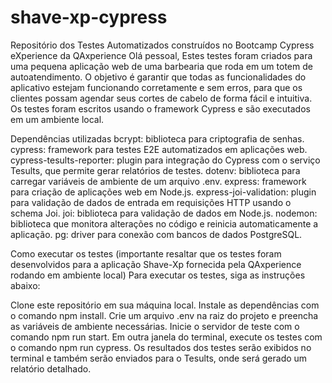 # shave-xp-cypress
Repositório dos Testes Automatizados construídos no Bootcamp Cypress eXperience da QAxperience
Olá pessoal,
Estes testes foram criados para uma pequena aplicação web de uma barbearia que roda em um totem de autoatendimento. 
O objetivo é garantir que todas as funcionalidades do aplicativo estejam funcionando corretamente e sem erros, 
para que os clientes possam agendar seus cortes de cabelo de forma fácil e intuitiva. 
Os testes foram escritos usando o framework Cypress e são executados em um ambiente local.

Dependências utilizadas
bcrypt: biblioteca para criptografia de senhas.
cypress: framework para testes E2E automatizados em aplicações web.
cypress-tesults-reporter: plugin para integração do Cypress com o serviço Tesults, que permite gerar relatórios de testes.
dotenv: biblioteca para carregar variáveis de ambiente de um arquivo .env.
express: framework para criação de aplicações web em Node.js.
express-joi-validation: plugin para validação de dados de entrada em requisições HTTP usando o schema Joi.
joi: biblioteca para validação de dados em Node.js.
nodemon: biblioteca que monitora alterações no código e reinicia automaticamente a aplicação.
pg: driver para conexão com bancos de dados PostgreSQL.

Como executar os testes (importante resaltar que os testes foram desenvolvidos para a aplicação Shave-Xp fornecida pela QAxperience rodando em ambiente local)
Para executar os testes, siga as instruções abaixo:

Clone este repositório em sua máquina local.
Instale as dependências com o comando npm install.
Crie um arquivo .env na raiz do projeto e preencha as variáveis de ambiente necessárias.
Inicie o servidor de teste com o comando npm run start.
Em outra janela do terminal, execute os testes com o comando npm run cypress.
Os resultados dos testes serão exibidos no terminal e também serão enviados para o Tesults, onde será gerado um relatório detalhado.
